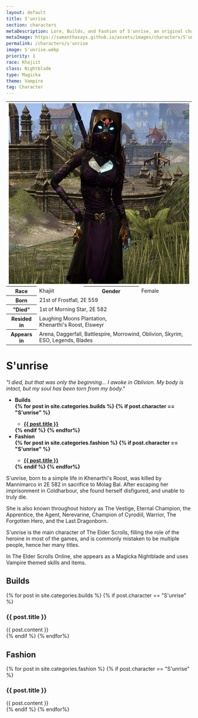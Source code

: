 ```yaml
---
layout: default
title: S'unrise
section: characters
metaDescription: Lore, Builds, and Fashion of S'unrise, an original character by Samantha Says that apprears as a Magicka Nightblade Vampire in The Elder Scrolls Online.
metaImage: https://samanthasays.github.io/assets/images/characters/S'unrise.webp
permalink: /characters/s'unrise
image: S'unrise.webp
priority: 1
race: Khajiit
class: Nightblade
type: Magicka
theme: Vampire
tag: Character
---
```


<table class="character">
    <tr>
        <th colspan="4">
            <img style="max-width: 100%; max-height: 100%" src="/assets/images/characters/S'unrise.webp" alt="S'unrise">
        </th>
    </tr><tr>
        <th>Race</th>
        <td>Khajiit</td>
        <th>Gender</th>
        <td>Female</td>
    </tr><tr>
        <th>Born</th>
        <td colspan="3">21st of Frostfall, 2E 559</td>
    </tr><tr>
        <th>"Died"</th>
        <td colspan="3">1st of Morning Star, 2E 582</td>
    </tr><tr>
        <th>Resided in</th>
        <td colspan="3">Laughing Moons Plantation,<br>Khenarthi's Roost, Elsweyr</td>
    </tr><tr>
        <th>Appears in</th>
        <td colspan="3">Arena, Daggerfall, Battlespire, Morrowind, Oblivion, Skyrim, ESO, Legends, Blades</td>
    </tr>
</table>

<h1>S'unrise</h1>
<p style="font-style: italic">"I died, but that was only the beginning... I awoke in Oblivion. My body is intact, but my soul has been torn from my body."</p>

<ul style="font-weight: bold">
<li>Builds</li>
{% for post in site.categories.builds %}
{% if post.character == "S'unrise" %}
<ul>
    <li><a href="#{{ post.title }}">{{ post.title }}</a></li>
</ul>
{% endif %}
{% endfor%}
<li>Fashion</li>
{% for post in site.categories.fashion %}
{% if post.character == "S'unrise" %}
<ul>
    <li><a href="#{{ post.title }}">{{ post.title }}</a></li>
</ul>
{% endif %}
{% endfor%}
</ul>

S'unrise, born to a simple life in Khenarthi's Roost, was killed by Mannimarco in 2E 582 in sacrifice to Molag Bal. After escaping her imprisonment in Coldharbour, she found herself disfigured, and unable to truly die.

She is also known throughout history as The Vestige, Eternal Champion, the Apprentice, the Agent, Nerevarine, Champion of Cyrodiil, Warrior, The Forgotten Hero, and the Last Dragonborn.

S'unrise is the main character of The Elder Scrolls, filling the role of the heroine in most of the games, and is commonly mistaken to be multiple people, hence her many titles.

In The Elder Scrolls Online, she appears as a Magicka Nightblade and uses Vampire themed skills and items.

<h2 class="builds" id="builds">Builds</h2>
{% for post in site.categories.builds %}
{% if post.character == "S'unrise" %}
<h3 id="{{ post.title }}">{{ post.title }}</h3>
<div class="buildContainer">
    {{ post.content }}
</div>
{% endif %}
{% endfor%}

<h2 class="fashion" id="fashion">Fashion</h2>
{% for post in site.categories.fashion %}
{% if post.character == "S'unrise" %}
<h3 id="{{ post.title }}">{{ post.title }}</h3>
<div class="fashionContainer">
    {{ post.content }}
</div>
{% endif %}
{% endfor%}